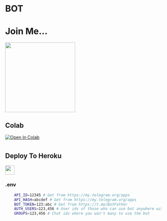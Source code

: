 # BOT
# Join Me... 
<a href="https://t.me/TIGER0054">
     <img height="225px" src="https://telegra.ph/file/3b6ddd8f2f12ca4728d7e.jpg">
  </a>

## Colab
[![Open In Colab](https://colab.research.google.com/assets/colab-badge.svg)](https://colab.research.google.com/github/tiger7815/tecttoovvvv/blob/main/tecttoovvvv.ipynb)

#
#
## Deploy To Heroku

<a href="https://heroku.com/deploy?template=https://github.com/Techbotlover/Mrtecttoovvvv">
     <img height="30px" src="https://img.shields.io/badge/Deploy%20To%20Heroku-blueviolet?style=for-the-badge&logo=heroku">
  </a>

### .env
```sh
    API_ID=12345 # Get from https://my.telegram.org/apps
    API_HASH=abcdef # Get from https://my.telegram.org/apps
    BOT_TOKEN=123:abc # Get from https://t.me/BotFather
    AUTH_USERS=123,456 # User ids of those who can use bot anywhere without limit
    GROUPS=123,456 # Chat ids where you wan't many to use the bot
